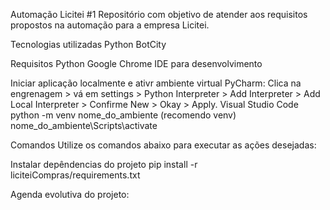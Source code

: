 Automação Licitei #1
Repositório com objetivo de atender aos requisitos propostos na automação para a empresa Licitei.

Tecnologias utilizadas
Python
BotCity


Requisitos
Python
Google Chrome
IDE para desenvolvimento

Iniciar aplicação localmente e ativr ambiente virtual
PyCharm:
Clica na engrenagem > vá em settings > Python Interpreter > Add Interpreter > Add Local Interpreter > Confirme New > Okay > Apply.
Visual Studio Code
python -m venv nome_do_ambiente (recomendo venv)
nome_do_ambiente\Scripts\activate

Comandos
Utilize os comandos abaixo para executar as ações desejadas:

Instalar depêndencias do projeto
pip install -r liciteiCompras/requirements.txt 

Agenda evolutiva do projeto:
 
